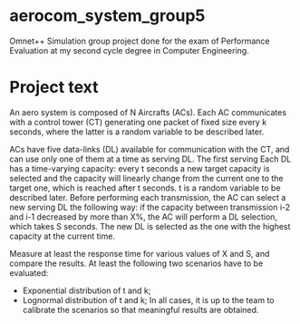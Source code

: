 # aerocom_system_group5

Omnet++ Simulation group project done for the exam of Performance Evaluation at my second cycle degree in Computer Engineering.

# Project text

An aero system is composed of N Aircrafts (ACs). Each AC communicates with a control tower
(CT) generating one packet of fixed size every k seconds, where the latter is a random variable to be
described later.

ACs have five data-links (DL) available for communication with the CT, and can use only one of
them at a time as serving DL. The first serving Each DL has a time-varying capacity: every t
seconds a new target capacity is selected and the capacity will linearly change from the current one
to the target one, which is reached after t seconds. t is a random variable to be described later.
Before performing each transmission, the AC can select a new serving DL the following way: if the
capacity between transmission i-2 and i-1 decreased by more than X%, the AC will perform a DL
selection, which takes S seconds. The new DL is selected as the one with the highest capacity at the
current time.

Measure at least the response time for various values of X and S, and compare the results.
At least the following two scenarios have to be evaluated:
* Exponential distribution of t and k;
* Lognormal distribution of t and k;
In all cases, it is up to the team to calibrate the scenarios so that meaningful results are obtained.
